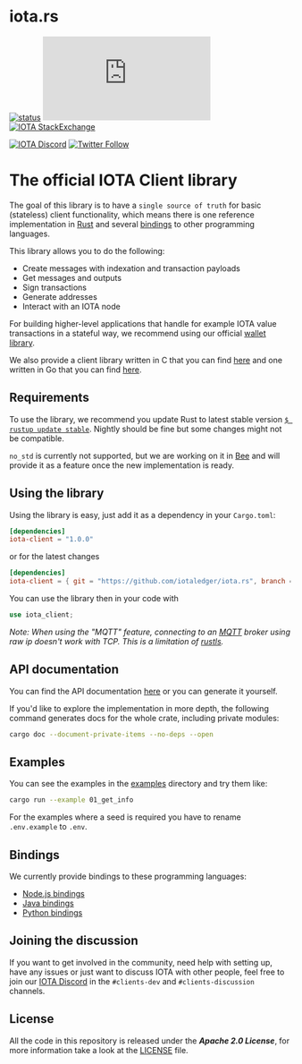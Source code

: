 # iota.rs

[![status](https://img.shields.io/badge/Status-Alpha-yellow.svg)](https://github.com/iotaledger/iota.rs)
[![LICENSE](https://img.shields.io/github/license/iotaledger/iota.rs)][LICENSE]
[![IOTA StackExchange](https://img.shields.io/badge/questions%20%26%20answers-grey?style=flat&logo=StackExchange)][IOTA StackExchange]

[![IOTA Discord](https://img.shields.io/discord/397872799483428865?label=Chat&logo=iota&style=social)][IOTA Discord]
[![Twitter Follow](https://img.shields.io/twitter/follow/iota?label=Follow&style=social)][IOTA Twitter]

# The official IOTA Client library 

The goal of this library is to have a `single source of truth` for basic 
(stateless) client functionality, which means there is one reference 
implementation in [Rust] and several [bindings](#bindings) to other 
programming languages.

This library allows you to do the following:

* Create messages with indexation and transaction payloads
* Get messages and outputs
* Sign transactions
* Generate addresses
* Interact with an IOTA node

For building higher-level applications that handle for example IOTA 
value transactions in a stateful way, we recommend using our official 
[wallet library].

We also provide a client library written in C 
that you can find [here][C client library] 
and one written in Go that you can find [here][Go client library].

## Requirements

To use the library, we recommend you update Rust to latest stable version 
[`$ rustup update stable`][Rust update]. 
Nightly should be fine but some changes might not be compatible.

`no_std` is currently not supported, but we are working on it in 
[Bee] and will provide it as a feature once the new implementation is ready.

## Using the library

Using the library is easy, just add it as a dependency in your `Cargo.toml`:

```toml
[dependencies]
iota-client = "1.0.0"
```

or for the latest changes

```toml
[dependencies]
iota-client = { git = "https://github.com/iotaledger/iota.rs", branch = "dev" }
```

You can use the library then in your code with 
```rust 
use iota_client;
```

*Note: When using the "MQTT" feature, connecting to an [MQTT] broker using 
raw ip doesn't work with TCP. This is a limitation of [rustls].*

## API documentation

You can find the API documentation [here][API] or you can generate it yourself.

If you'd like to explore the implementation in more depth, the following 
command generates docs for the whole crate, including private modules:

```bash
cargo doc --document-private-items --no-deps --open
```

## Examples

You can see the examples in the [examples](examples/.) directory and try them 
like:

```bash
cargo run --example 01_get_info
```

For the examples where a seed is required you have to rename `.env.example` 
to `.env`.

## Bindings

We currently provide bindings to these programming languages:

* [Node.js bindings]
* [Java bindings]
* [Python bindings]

## Joining the discussion

If you want to get involved in the community, need help with setting up, have 
any issues or just want to discuss IOTA with other people, feel free to join 
our [IOTA Discord] in the `#clients-dev` and `#clients-discussion` channels.

## License

All the code in this repository is released under the ***Apache 2.0 License***, 
for more information take a look at the [LICENSE] file.

[Node.js bindings]: ./bindings/nodejs/README.md
[Java bindings]: ./bindings/java/README.md
[Python bindings]: ./bindings/python/README.md
[C client library]: https://github.com/iotaledger/iota.c
[Go client library]: https://github.com/iotaledger/iota.go
[API]: https://client-lib.docs.iota.org/docs/doc/iota_client/index.html
[Rust update]: https://github.com/rust-lang/rustup.rs#keeping-rust-up-to-date
[Bee]: https://github.com/iotaledger/bee
[Wallet library]: https://github.com/iotaledger/wallet.rs
[IOTA StackExchange]: https://iota.stackexchange.com/
[IOTA Discord]: https://discord.iota.org/
[IOTA Twitter]: https://twitter.com/iota
[Rust]: https://www.rust-lang.org/
[rustls]: https://docs.rs/rustls/
[MQTT]: https://mqtt.org/
[LICENSE]: LICENSE

